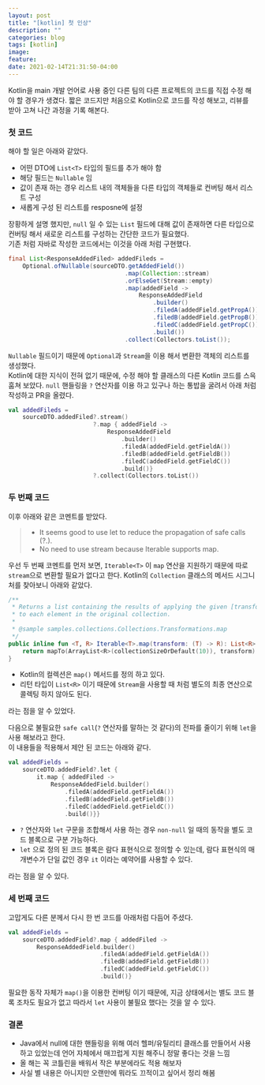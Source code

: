 ```yaml
---
layout: post
title: "[kotlin] 첫 인상"
description: ""
categories: blog
tags: [kotlin]
image:
feature:
date: 2021-02-14T21:31:50-04:00
---
```


Kotlin을 main 개발 언어로 사용 중인 다른 팀의 다른 프로젝트의 코드를 직접 수정 해야 할 경우가 생겼다. 
짧은 코드지만 처음으로 Kotlin으로 코드를 작성 해보고, 리뷰를 받아 고쳐 나간 과정을 기록 해본다.

### 첫 코드
해야 할 일은 아래와 같았다.
- 어떤 DTO에 `List<T>` 타입의 필드를 추가 해야 함
- 해당 필드는 `Nullable` 임
- 값이 존재 하는 경우 리스트 내의 객체들을 다른 타입의 객체들로 컨버팅 해서 리스트 구성
- 새롭게 구성 된 리스트를 resposne에 설정

장황하게 설명 했지만, `null` 일 수 있는 `List` 필드에 대해 값이 존재하면 다른 타입으로 컨버팅 해서 새로운 리스트를 구성하는 간단한 코드가 필요했다.  
기존 처럼 자바로 작성한 코드에서는 이것을 아래 처럼 구현했다.

```Java
final List<ResponseAddedFiled> addedFileds = 
    Optional.ofNullable(sourceDTO.getAddedField())
                                 .map(Collection::stream)
                                 .orElseGet(Stream::empty)
                                 .map(addedField -> 
                                     ResponseAddedField
                                         .builder()
                                         .filedA(addedField.getPropA())
                                         .filedB(addedField.getPropB())
                                         .filedC(addedField.getPropC())
                                         .build())
                                 .collect(Collectors.toList());
```

`Nullable` 필드이기 때문에 `Optional`과 `Stream`을 이용 해서 변환한 객체의 리스트를 생성했다.  
Kotlin에 대한 지식이 전혀 없기 때문에, 수정 해야 할 클래스의 다른 Kotlin 코드를 스윽 훔쳐 보았다. `null` 핸들링을 `?` 연산자를 이용 하고 있구나 하는 통밥을 굴려서 아래 처럼 작성하고 PR을 올렸다.
```Kotlin
val addedFileds = 
    sourceDTO.addedFiled?.stream()
                        ?.map { addedField ->
                            ResponseAddedField
                                .builder()
                                .filedA(addedField.getFieldA())
                                .filedB(addedField.getFieldB())
                                .filedC(addedField.getFieldC())
                                .build()}
                        ?.collect(Collectors.toList())
```

### 두 번째 코드
이후 아래와 같은 코멘트를 받았다.
> - It seems good to use let to reduce the propagation of safe calls (?.).
> - No need to use stream because Iterable<T> supports map.

우선 두 번째 코멘트를 먼저 보면, `Iterable<T>` 이 `map` 연산을 지원하기 때문에 따로 `stream`으로 변환할 필요가 없다고 한다. Kotlin의 `Collection` 클래스의 메서드 시그니처를 찾아보니 아래와 같았다.
```Kotlin
/**
 * Returns a list containing the results of applying the given [transform] function
 * to each element in the original collection.
 * 
 * @sample samples.collections.Collections.Transformations.map
 */
public inline fun <T, R> Iterable<T>.map(transform: (T) -> R): List<R> {
    return mapTo(ArrayList<R>(collectionSizeOrDefault(10)), transform)
}
```
- Kotlin의 컬렉션은 `map()` 메서드를 정의 하고 있다.
- 리턴 타입이 `List<R>` 이기 때문에 `Stream`을 사용할 때 처럼 별도의 최종 연산으로 콜렉팅 하지 않아도 된다.

라는 점을 알 수 있었다.

다음으로 불필요한 `safe call`(`?` 연산자를 말하는 것 같다)의 전파를 줄이기 위해 `let`을 사용 해보라고 한다.  
이 내용들을 적용해서 제안 된 코드는 아래와 같다. 

```Kotlin
val addedFields = 
    sourceDTO.addedField?.let {
        it.map { addedFiled ->
            ResponseAddedField.builder()
                .filedA(addedField.getFieldA())
                .filedB(addedField.getFieldB())
                .filedC(addedField.getFieldC())
                .build()}}
```
- `?` 연산자와 `let` 구문을 조합해서 사용 하는 경우 `non-null` 일 때의 동작을 별도 코드 블록으로 구분 가능하다.
- `let` 으로 정의 된 코드 블록은 람다 표현식으로 정의할 수 있는데, 람다 표현식의 매개변수가 단일 값인 경우 `it` 이라는 예약어를 사용할 수 있다.

라는 점을 알 수 있다.

### 세 번째 코드
고맙게도 다른 분께서 다시 한 번 코드를 아래처럼 다듬어 주셨다.
```Kotlin
val addedFields = 
    sourceDTO.addedField?.map { addedFiled ->
        ResponseAddedField.builder()
                          .filedA(addedField.getFieldA())
                          .filedB(addedField.getFieldB())
                          .filedC(addedField.getFieldC())
                          .build()}
```
필요한 동작 자체가 `map()`을 이용한 컨버팅 이기 때문에, 지금 상태에서는 별도 코드 블록 조차도 필요가 없고 따라서 `let` 사용이 불필요 했다는 것을 알 수 있다.

### 결론
- Java에서 null에 대한 핸들링을 위해 여러 헬퍼/유틸리티 클래스를 만들어서 사용 하고 있었는데 언어 자체에서 매끄럽게 지원 해주니 정말 좋다는 것을 느낌
- 올 해는 꼭 코틀린을 배워서 작은 부분에라도 적용 해보자
- 사실 별 내용은 아니지만 오랜만에 뭐라도 끄적이고 싶어서 정리 해봄